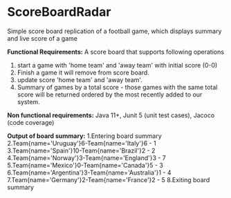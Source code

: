 # ScoreBoardRadar
Simple score board replication of a football game, which displays summary and live score of a game

**Functional Requirements:**
A score board that supports following operations
1. start a game with 'home team' and 'away team' with initial score (0-0)
2. Finish a game it will remove from score board.
3. update score 'home team' and 'away team'.
4. Summary of games by a total score - those games with the same total score will be returned ordered by the most recently added to our system.

**Non functional requirements:**
Java 11+,
Junit 5 (unit test cases),
Jacoco (code coverage)


**Output of board summary:**
1.Entering board summary
2.Team{name='Uruguay'}6-Team{name='Italy'}6 - 1
3.Team{name='Spain'}10-Team{name='Brazil'}2 - 2
4.Team{name='Norway'}3-Team{name='England'}3 - 7
5.Team{name='Mexico'}0-Team{name='Canada'}5 - 3
6.Team{name='Argentina'}3-Team{name='Australia'}1 - 4
7.Team{name='Germany'}2-Team{name='France'}2 - 5
8.Exiting board summary
